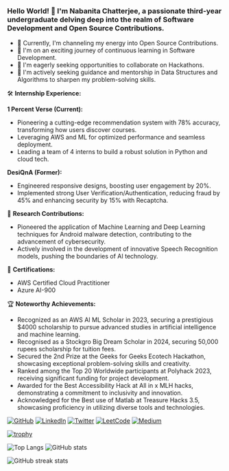 ### Hello World! 👋 I'm Nabanita Chatterjee, a passionate third-year undergraduate delving deep into the realm of Software Development and Open Source Contributions.

- 🔭 Currently, I'm channeling my energy into Open Source Contributions.
- 🌱 I'm on an exciting journey of continuous learning in Software Development.
- 👯 I'm eagerly seeking opportunities to collaborate on Hackathons.
- 🤔 I'm actively seeking guidance and mentorship in Data Structures and Algorithms to sharpen my problem-solving skills.

🛠️ **Internship Experience:**

**1 Percent Verse (Current):**
- Pioneering a cutting-edge recommendation system with 78% accuracy, transforming how users discover courses.
- Leveraging AWS and ML for optimized performance and seamless deployment.
- Leading a team of 4 interns to build a robust solution in Python and cloud tech.

**DesiQnA (Former):**
- Engineered responsive designs, boosting user engagement by 20%.
- Implemented strong User Verification/Authentication, reducing fraud by 45% and enhancing security by 15% with Recaptcha.

🧠 **Research Contributions:**
  - Pioneered the application of Machine Learning and Deep Learning techniques for Android malware detection, contributing to the advancement of cybersecurity.
  - Actively involved in the development of innovative Speech Recognition models, pushing the boundaries of AI technology.

🏅 **Certifications:**

  - AWS Certified Cloud Practitioner
  - Azure AI-900

🏆 **Noteworthy Achievements:**
  - Recognized as an AWS AI ML Scholar in 2023, securing a prestigious $4000 scholarship to pursue advanced studies in artificial intelligence and machine learning.
  - Recognised as a Stockgro Big Dream Scholar in 2024, securing 50,000 rupees scholarship for tuition fees.
  - Secured the 2nd Prize at the Geeks for Geeks Ecotech Hackathon, showcasing exceptional problem-solving skills and creativity.
  - Ranked among the Top 20 Worldwide participants at Polyhack 2023, receiving significant funding for project development.
  - Awarded for the Best Accessibility Hack at All in x MLH hacks, demonstrating a commitment to inclusivity and innovation.
  - Acknowledged for the Best use of Matlab at Treasure Hacks 3.5, showcasing proficiency in utilizing diverse tools and technologies.

[![GitHub](https://img.shields.io/badge/-GitHub-181717?style=flat&logo=GitHub&logoColor=white)](https://github.com/Nabanita29) [![LinkedIn](https://img.shields.io/badge/-LinkedIn-0077B5?style=flat&logo=LinkedIn&logoColor=white)](https://www.linkedin.com/in/nabanita-chatterjee-9b31a8228/) [![Twitter](https://img.shields.io/badge/-Twitter-1DA1F2?style=flat&logo=Twitter&logoColor=white)](https://twitter.com/Nabanita291002) [![LeetCode](https://img.shields.io/badge/-LeetCode-FFA116?style=flat&logo=LeetCode&logoColor=white)](https://leetcode.com/nabanita29/) [![Medium](https://img.shields.io/badge/-Medium-12100E?style=flat&logo=Medium&logoColor=white)](https://medium.com/@nabanita21csu057)


[![trophy](https://github-profile-trophy.vercel.app/?username=Nabanita29&theme=onedark)](https://github.com/ryo-ma/github-profile-trophy)

![Top Langs](https://github-readme-stats.vercel.app/api/top-langs/?username=Nabanita29&layout=compact)
![GitHub stats](https://github-readme-stats.vercel.app/api?username=Nabanita29&show_icons=true)

![GitHub streak stats](https://github-readme-streak-stats.herokuapp.com/?user=Nabanita29)

